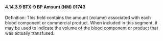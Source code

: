 #### 4.14.3.9 BTX-9 BP Amount (NM) 01743

Definition: This field contains the amount (volume) associated with each blood component or commercial product. When included in this segment, it may be used to indicate the volume of the blood component or product that was actually transfused.
